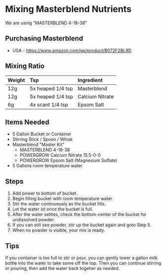 # Mixing Masterblend Nutrients

We are using "MASTERBLEND 4-18-38" 

## Purchasing Masterblend

- USA - https://www.amazon.com/gp/product/B072F2BL9D

## Mixing Ratio

| Weight | Tsp | Ingredient |
| :-- | :-- | :-- |
| 12g | 5x heaped 1/4 tsp | Masterblend |
| 12g | 5x heaped 1/4 tsp | Calcium Nitrate |
| 6g | 4x scant 1/4 tsp | Epsom Salt |

## Items Needed

- 5 Gallon Bucket or Container
- Stirring Stick / Spoon / Whisk
- Masterblend "Master Kit"
  + MASTERBLEND 4-18-38
  + POWERGROW Calcium Nitrate 15.5-0-0
  + POWERGROW Epsom Salt (Magnesium Sulfate)
- 5 Gallons room temperature water

## Steps

1. Add power to bottom of bucket.
2. Begin filling bucket with room temperature water.
3. Stir the water continuously as the bucket fills.
4. Let the water sit once the bucket is full.
5. After the water settles, check the bottom-center of the bucket for undissolved powder.
6. If you can still see powder, stir up the bucket again and goto Step 5.
7. When no powder is visible, your mix is ready.

## Tips

If you container is too full to stir or pour, you can gently lower a gallon milk bottle into the water to take some off the top. Then you can continue stirring or pouring, then add the water back togeher as needed.